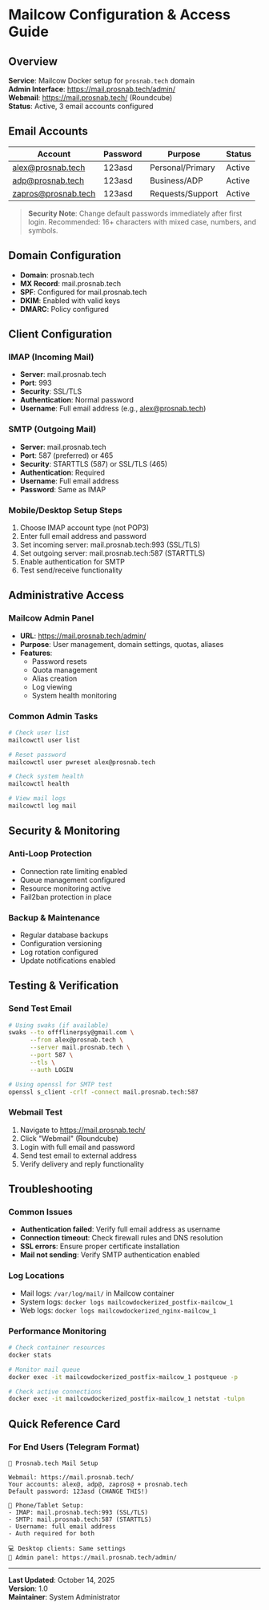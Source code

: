 # Mailcow Configuration & Access Guide

## Overview
**Service**: Mailcow Docker setup for `prosnab.tech` domain  
**Admin Interface**: https://mail.prosnab.tech/admin/  
**Webmail**: https://mail.prosnab.tech/ (Roundcube)  
**Status**: Active, 3 email accounts configured  

## Email Accounts
| Account | Password | Purpose | Status |
|---------|----------|---------|--------|
| alex@prosnab.tech | 123asd | Personal/Primary | Active |
| adp@prosnab.tech | 123asd | Business/ADP | Active |
| zapros@prosnab.tech | 123asd | Requests/Support | Active |

> **Security Note**: Change default passwords immediately after first login. Recommended: 16+ characters with mixed case, numbers, and symbols.

## Domain Configuration
- **Domain**: prosnab.tech
- **MX Record**: mail.prosnab.tech
- **SPF**: Configured for mail.prosnab.tech
- **DKIM**: Enabled with valid keys
- **DMARC**: Policy configured

## Client Configuration

### IMAP (Incoming Mail)
- **Server**: mail.prosnab.tech
- **Port**: 993
- **Security**: SSL/TLS
- **Authentication**: Normal password
- **Username**: Full email address (e.g., alex@prosnab.tech)

### SMTP (Outgoing Mail)
- **Server**: mail.prosnab.tech
- **Port**: 587 (preferred) or 465
- **Security**: STARTTLS (587) or SSL/TLS (465)
- **Authentication**: Required
- **Username**: Full email address
- **Password**: Same as IMAP

### Mobile/Desktop Setup Steps
1. Choose IMAP account type (not POP3)
2. Enter full email address and password
3. Set incoming server: mail.prosnab.tech:993 (SSL/TLS)
4. Set outgoing server: mail.prosnab.tech:587 (STARTTLS)
5. Enable authentication for SMTP
6. Test send/receive functionality

## Administrative Access

### Mailcow Admin Panel
- **URL**: https://mail.prosnab.tech/admin/
- **Purpose**: User management, domain settings, quotas, aliases
- **Features**: 
  - Password resets
  - Quota management
  - Alias creation
  - Log viewing
  - System health monitoring

### Common Admin Tasks
```bash
# Check user list
mailcowctl user list

# Reset password
mailcowctl user pwreset alex@prosnab.tech

# Check system health
mailcowctl health

# View mail logs
mailcowctl log mail
```

## Security & Monitoring

### Anti-Loop Protection
- Connection rate limiting enabled
- Queue management configured
- Resource monitoring active
- Fail2ban protection in place

### Backup & Maintenance
- Regular database backups
- Configuration versioning
- Log rotation configured
- Update notifications enabled

## Testing & Verification

### Send Test Email
```bash
# Using swaks (if available)
swaks --to offflinerpsy@gmail.com \
      --from alex@prosnab.tech \
      --server mail.prosnab.tech \
      --port 587 \
      --tls \
      --auth LOGIN

# Using openssl for SMTP test
openssl s_client -crlf -connect mail.prosnab.tech:587
```

### Webmail Test
1. Navigate to https://mail.prosnab.tech/
2. Click "Webmail" (Roundcube)
3. Login with full email and password
4. Send test email to external address
5. Verify delivery and reply functionality

## Troubleshooting

### Common Issues
- **Authentication failed**: Verify full email address as username
- **Connection timeout**: Check firewall rules and DNS resolution
- **SSL errors**: Ensure proper certificate installation
- **Mail not sending**: Verify SMTP authentication enabled

### Log Locations
- Mail logs: `/var/log/mail/` in Mailcow container
- System logs: `docker logs mailcowdockerized_postfix-mailcow_1`
- Web logs: `docker logs mailcowdockerized_nginx-mailcow_1`

### Performance Monitoring
```bash
# Check container resources
docker stats

# Monitor mail queue
docker exec -it mailcowdockerized_postfix-mailcow_1 postqueue -p

# Check active connections
docker exec -it mailcowdockerized_postfix-mailcow_1 netstat -tulpn
```

## Quick Reference Card

### For End Users (Telegram Format)
```
📧 Prosnab.tech Mail Setup

Webmail: https://mail.prosnab.tech/
Your accounts: alex@, adp@, zapros@ + prosnab.tech
Default password: 123asd (CHANGE THIS!)

📱 Phone/Tablet Setup:
- IMAP: mail.prosnab.tech:993 (SSL/TLS)  
- SMTP: mail.prosnab.tech:587 (STARTTLS)
- Username: full email address
- Auth required for both

💻 Desktop clients: Same settings
🔧 Admin panel: https://mail.prosnab.tech/admin/
```

---
**Last Updated**: October 14, 2025  
**Version**: 1.0  
**Maintainer**: System Administrator